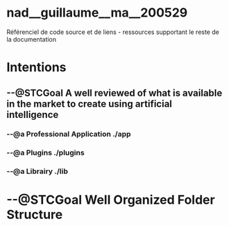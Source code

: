 # nad__guillaume__ma__200529
 Référenciel de code source et de liens - ressources supportant le reste de la documentation

# Intentions

## --@STCGoal A well reviewed of what is available in the market to create using artificial intelligence 


### --@a Professional Application ./app

### --@a Plugins ./plugins

### --@a Librairy  ./lib

# --@STCGoal Well Organized Folder Structure

